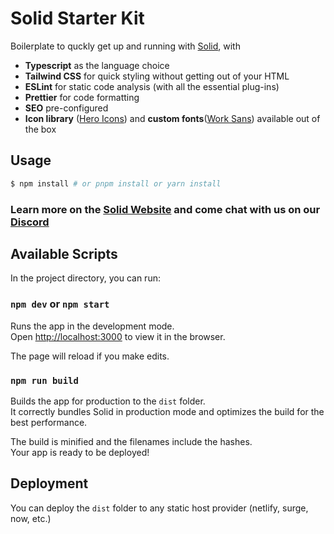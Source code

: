 # Solid Starter Kit

Boilerplate to quckly get up and running with [Solid](https://solidjs.com), with

- __Typescript__ as the language choice
- __Tailwind CSS__ for quick styling without getting out of your HTML
- __ESLint__ for static code analysis (with all the essential plug-ins)
- __Prettier__ for code formatting
- __SEO__ pre-configured
- __Icon library__ ([Hero Icons](https://heroicons.com/)) and __custom fonts__([Work Sans](https://fonts.google.com/specimen/Work+Sans)) available out of the box

## Usage

```bash
$ npm install # or pnpm install or yarn install
```

### Learn more on the [Solid Website](https://solidjs.com) and come chat with us on our [Discord](https://discord.com/invite/solidjs)

## Available Scripts

In the project directory, you can run:

### `npm dev` or `npm start`

Runs the app in the development mode.<br>
Open [http://localhost:3000](http://localhost:3000) to view it in the browser.

The page will reload if you make edits.<br>

### `npm run build`

Builds the app for production to the `dist` folder.<br>
It correctly bundles Solid in production mode and optimizes the build for the best performance.

The build is minified and the filenames include the hashes.<br>
Your app is ready to be deployed!

## Deployment

You can deploy the `dist` folder to any static host provider (netlify, surge, now, etc.)
